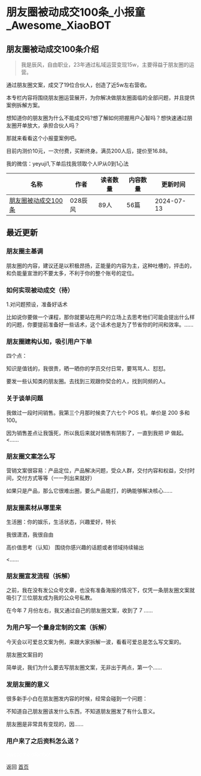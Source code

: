 # 朋友圈被动成交100条_小报童_Awesome_XiaoBOT

## 朋友圈被动成交100条介绍
> 我是辰风，自由职业，23年通过私域运营变现15w，主要得益于朋友圈的运营。    
    
通过朋友圈文案，成交了19位合伙人，创造了近5w左右营收。    
    
本专栏内容将围绕朋友圈运营展开，为你解决做朋友圈面临的全部问题，并且提供案例拆解方案。    
    
想知道你的朋友圈为什么不能成交吗?想了解如何把握用户心智吗？想快速通过朋友圈开单放大，承担合伙人吗？    
    
那就来看看这个小报童案例吧。    
    
目前内测价10元，一次付费，买断终身。满员200人后，提价至16.88。    
    
我的微信：yeyuji1,下单后找我领取个人IP从0到1心法  
  


|名称|作者|读者数量|内容数量|更新时间|
|---|---|---|---|---|
|[朋友圈被动成交100条](https://xiaobot.net/p/68802?refer=9c3f1c95-a052-465a-9902-f6d75080262a)|028辰风|89人|56篇|2024-07-13|

## 最近更新
### 朋友圈主基调

朋友圈的内容，建议还是以积极昂扬，正能量的内容为主，这种吐槽的，抨击的，和负能量宣泄的不要太多，不利于你的整个账号的定位。

### 如何实现被动成交（待）

1.对问题预设，准备好话术

比如说你要做一个课程，那你就要站在用户的立场上去思考他们可能会提出什么样的问题，你要提前准备好一些话术，这个话术也是为了节省你的时间和效率。......

### 朋友圈建构认知，吸引用户下单

四个点：

知识是值钱的，我很贵，晒一晒你的学员交付日常，要骂骂人、怼怼。

要发一些认知类的朋友圈。去找到三观跟你契合的人，找到同频的人。

### 关于谈单问题

我做过一段时间销售。我第三个月那时候卖了六七个 POS 机，单价是 200 多和 100。

因为销售差点让我饿死，所以我后来就对销售有阴影了，一直到我把 IP 做起。<......

### 朋友圈文案怎么写

营销文案很容易：产品定位，产品解决问题，受众人群，交付内容和权益，交付时间，交付方式等等（一一列出来就好）

如果只是产品，那么它很难出圈，要么产品能打，的确能够解决核心......

### 朋友圈素材从哪里来

生活圈：你的娱乐，生活状态，兴趣爱好，特长

我很潇洒，我很自由

高价值思考（认知） 围绕你感兴趣的话题或者领域持续输出

<......

### 朋友圈宣发流程（拆解）

之前，我在没有发公众号文章，也没有准备海报的情况下，仅凭一条朋友圈文案就吸引了三位朋友成为我的公众号私教。

在今年 7 月份左右，我又通过自己的朋友圈文案，收到了 7 ......

### 为用户写一个量身定制的文案（拆解）

今天会以可爱总文案为例，来跟大家拆解一波，看看可爱总是怎么写文案的。

朋友圈文案目的

简单说，我们为什么要去写朋友圈文案，无非出于两点，第一个......

### 发朋友圈的意义

很多新手小白在朋友圈发内容的时候，经常会碰到一个问题：

不知道自己朋友圈该发什么东西，不知道朋友圈发了有什么意义。

朋友圈是非常具有变现的，因......

### 用户来了之后资料怎么送？


<a href="https://github.com/Reno9527/awesome-xiaobot" style="color: white; text-decoration: none;">awesome-xiaobot</a>

返回 [首页](../README.md)
